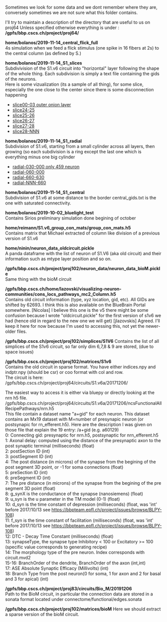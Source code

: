 Sometimes we look for some data and we dont remember where they are, conversely sometimes we are not sure what this folder contains.

I'll try to maintain a description of the directory that are useful to us on proj64
Unless specified otherwise everything is under :
**/gpfs/bbp.cscs.ch/project/proj64/**

**home/bolanos/2019-11-14_central_flick_full**  
4s simulation when we feed a flick stimulus (one spike in 16 fibers at 2s) to the central column (as defined by S.)

**home/bolanos/2019-11-14_S1_slices**  
Subdivivision of the S1.v6 circuit into "horizontal" layer following the shape of the whole thing.
Each subdivision is simply a text file containing the gids of the neurons.  
Here is some vizualization (its a sample of all thing), for some slice, especially the one close to the center since there is some disconnection happening
+ [slice00-03 outer onion layer](fig/Slice03.png)
+ [slice24-25](fig/Slice24-25.png)
+ [slice25-26](fig/Slice25-26.png)
+ [slice26-27](fig/Slice26-27.png)
+ [slice27-28](fig/Slice27-28.png)
+ [slice28-NNN](fig/Slice28-NNN.png)


**home/bolanos/2019-11-14_S1_radial**  
Subdivision of S1.v6, starting from a small cylinder across all layers, then growing (so each subdivision is a ring except the last one which is everything minus one big cylinder
+ [radial-030-000 only 459 neuron](fig/radial-030-000.png)
+ [radial-060-000](fig/radial-060-030.png)
+ [radial-660-630](fig/radial-660-630.png)
+ [radial-NNN-660](fig/radial-NNN-660.png)

**home/bolanos/2019-11-14_S1_central**  
Subdivision of S1.v6 at some distance to the border
central_gids.txt is the one with saturated connectivity.


**home/bolanos/2019-10-02_bluelight_test**  
Contains Sirios preliminary simulation done begining of october

**home/reimann/S1.v6_group_con_mats/group_con_mats.h5**  
Contains matrix that Michael extracted of column like division of a previous version of S1.v6

**home/ninin/neuron_data_oldcircuit.pickle**<br>
A panda dataframe with the list of neuron of S1.V6 (aka old circuit) and their information such as mtype layer position and so on. 

**/gpfs/bbp.cscs.ch/project/proj102/neuron_data/neuron_data_bioM.pickle**  
Same thing with the bioM circuit  

**/gpfs/bbp.cscs.ch/home/lazovski/visualizing-neuron-communities/cons_locs_pathways_mc2_Column.h5**<br>
Contains old circuit information (type, xyz location, gid, etc). All GIDs are shifted by 62693. I think this is also available on the BlueBrain Portal somewhere. [Nicolas] I believe this one is the v5 there might be some confusion because I wrote "oldcircuit.pickle" for the first version of s1v6 we had (hence old in regard to the new one we will get) [jlazovskis] Agreed. I'll keep it here for now because I'm used to accessing this, not yet the newer-older files.

**/gpfs/bbp.cscs.ch/project/proj102/simplices/S1V6**
Contains the list of all simplices of the S1v6 circuit, so far only dim 6,7,8 & 9 are stored, (due to space issues)

**/gpfs/bbp.cscs.ch/project/proj102/matrices/S1v6**  
Contains the old circuit in sparse format. You have either indices.npy and indptr.npy (should be csr) or coo format with col and row.  
The circuit is  here:  
/gpfs/bbp.cscs.ch/project/proj64/circuits/S1.v6a/20171206/  

The easiest way to access it is either via bluepy or directly looking at the nrn h5 file.  
/gpfs/bbp.cscs.ch/project/proj64/circuits/S1.v6a/20171206/ncsFunctionalAllRecipePathways/nrn.h5  
This file contain a dataset name "a+gid" for each neuron. This dataset contains an Mx19 dataset with M=number of presynapic neuron (or postsynapic for rn_efferent.h5). Here are the description I was given on those file that explain the 19 entry:
/a+gid (e.g. a60129)  
0: Connecting gid: presynaptic for nrn.h5, postsynaptic for nrn_efferent.h5  
1: Axonal delay: computed using the distance of the presynaptic axon to the post synaptic terminal (milliseconds) (float)  
2: postSection ID (int)  
3: postSegment ID (int)  
4: The post distance (in microns) of the synapse from the begining of the post segment 3D point, or \-1 for soma connections  (float)  
5: preSection ID (int)  
6: preSegment ID (int)  
7: The pre distance (in microns) of the synapse from the begining of the pre segment  3D point (float)  
8: g_synX is the conductance of the synapse (nanosiemens) (float)  
9: u_syn is the u parameter in the TM model (0-1) (float)  
10: d_syn is the time constant of depression (milliseconds) (float, was 'int' before 2017/10/13 see https://bbpteam.epfl.ch/project/issues/browse/BLPY-108)  
11: f_syn is the time constant of facilitation (milliseconds) (float, was 'int' before 2017/10/13 see https://bbpteam.epfl.ch/project/issues/browse/BLPY-108)  
12: DTC - Decay Time Constant (milliseconds) (float)  
13: synapseType, the synapse type Inhibitory < 100 or Excitatory >= 100 (specific value corresponds to generating recipe)  
14: The morphology type of the pre neuron.  Index corresponds with circuit.mvd2  
15-16: BranchOrder of the dendrite, BranchOrder of the axon (int,int)  
17: ASE Absolute Synaptic Efficacy (Millivolts) (int)  
18: Branch Type from the post neuron(0 for soma, 1 for axon and 2 for basal and 3 for apical) (int)  


**/gpfs/bbp.cscs.ch/project/proj83/circuits/Bio_M/20191206**  
Path to the BioM circuit, in particular the connection data are stored in a sonata format located under connectome/functional/edges.sonata

**/gpfs/bbp.cscs.ch/project/proj102/matrices/bioM**
Here we should extract a sparse version of the bioM circuit.
